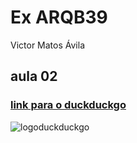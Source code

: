 # Ex ARQB39
Victor Matos Ávila

## aula 02
### [link para o duckduckgo](https://duckduckgo.com)

![logoduckduckgo](https://upload.wikimedia.org/wikipedia/en/thumb/8/88/DuckDuckGo_logo.svg/1200px-DuckDuckGo_logo.svg.png)

